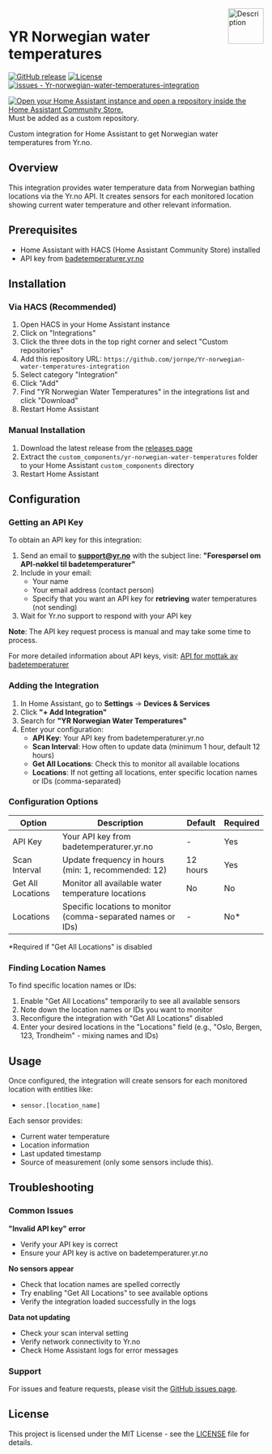 
<img src="https://brands.home-assistant.io/_/yr_norwegian_water_temperatures/icon.png" alt="Description" height="70" align="right" />

# YR Norwegian water temperatures


[![GitHub release](https://img.shields.io/github/release/jornpe/Yr-norwegian-water-temperatures-integration?include_prereleases=&sort=semver&color=blue)](https://github.com/jornpe/Yr-norwegian-water-temperatures-integration/releases/)
[![License](https://img.shields.io/badge/License-MIT-blue)](#license)
[![issues - Yr-norwegian-water-temperatures-integration](https://img.shields.io/github/issues/jornpe/Yr-norwegian-water-temperatures-integration)](https://github.com/jornpe/Yr-norwegian-water-temperatures-integration/issues)


[![Open your Home Assistant instance and open a repository inside the Home Assistant Community Store.](https://my.home-assistant.io/badges/hacs_repository.svg)](https://github.com/jornpe/Yr-norwegian-water-temperatures-integration)  
Must be added as a custom repository.


Custom integration for Home Assistant to get Norwegian water temperatures from Yr.no.

## Overview

This integration provides water temperature data from Norwegian bathing locations via the Yr.no API. It creates sensors for each monitored location showing current water temperature and other relevant information.

## Prerequisites

- Home Assistant with HACS (Home Assistant Community Store) installed
- API key from [badetemperaturer.yr.no](https://badetemperaturer.yr.no)

## Installation

### Via HACS (Recommended)

1. Open HACS in your Home Assistant instance
2. Click on "Integrations"
3. Click the three dots in the top right corner and select "Custom repositories"
4. Add this repository URL: `https://github.com/jornpe/Yr-norwegian-water-temperatures-integration`
5. Select category "Integration"
6. Click "Add"
7. Find "YR Norwegian Water Temperatures" in the integrations list and click "Download"
8. Restart Home Assistant

### Manual Installation

1. Download the latest release from the [releases page](https://github.com/jornpe/Yr-norwegian-water-temperatures-integration/releases)
2. Extract the `custom_components/yr-norwegian-water-temperatures` folder to your Home Assistant `custom_components` directory
3. Restart Home Assistant

## Configuration

### Getting an API Key

To obtain an API key for this integration:

1. Send an email to **support@yr.no** with the subject line: **"Forespørsel om API-nøkkel til badetemperaturer"**
2. Include in your email:
   - Your name
   - Your email address (contact person)
   - Specify that you want an API key for **retrieving** water temperatures (not sending)
3. Wait for Yr.no support to respond with your API key

**Note**: The API key request process is manual and may take some time to process.

For more detailed information about API keys, visit: [API for mottak av badetemperaturer](https://hjelp.yr.no/hc/no/articles/4402057323154-API-for-mottak-av-badetemperaturer)

### Adding the Integration

1. In Home Assistant, go to **Settings** → **Devices & Services**
2. Click **"+ Add Integration"**
3. Search for **"YR Norwegian Water Temperatures"**
4. Enter your configuration:
   - **API Key**: Your API key from badetemperaturer.yr.no
   - **Scan Interval**: How often to update data (minimum 1 hour, default 12 hours)
   - **Get All Locations**: Check this to monitor all available locations
   - **Locations**: If not getting all locations, enter specific location names or IDs (comma-separated)

### Configuration Options

| Option | Description | Default | Required |
|--------|-------------|---------|----------|
| API Key | Your API key from badetemperaturer.yr.no | - | Yes |
| Scan Interval | Update frequency in hours (min: 1, recommended: 12) | 12 hours | Yes |
| Get All Locations | Monitor all available water temperature locations | No | No |
| Locations | Specific locations to monitor (comma-separated names or IDs) | - | No* |

*Required if "Get All Locations" is disabled

### Finding Location Names

To find specific location names or IDs:
1. Enable "Get All Locations" temporarily to see all available sensors
2. Note down the location names or IDs you want to monitor
3. Reconfigure the integration with "Get All Locations" disabled
4. Enter your desired locations in the "Locations" field (e.g., "Oslo, Bergen, 123, Trondheim" - mixing names and IDs)

## Usage

Once configured, the integration will create sensors for each monitored location with entities like:
- `sensor.[location_name]`

Each sensor provides:
- Current water temperature
- Location information
- Last updated timestamp
- Source of measurement (only some sensors include this). 

## Troubleshooting

### Common Issues

**"Invalid API key" error**
- Verify your API key is correct
- Ensure your API key is active on badetemperaturer.yr.no

**No sensors appear**
- Check that location names are spelled correctly
- Try enabling "Get All Locations" to see available options
- Verify the integration loaded successfully in the logs

**Data not updating**
- Check your scan interval setting
- Verify network connectivity to Yr.no
- Check Home Assistant logs for error messages

### Support

For issues and feature requests, please visit the [GitHub issues page](https://github.com/jornpe/Yr-norwegian-water-temperatures-integration/issues).

## License

This project is licensed under the MIT License - see the [LICENSE](LICENSE) file for details.


